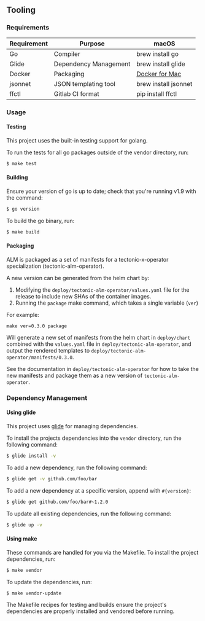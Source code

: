 ## Tooling

### Requirements

| Requirement | Purpose               | macOS                |
|-------------|-----------------------|----------------------|
| Go          | Compiler              | brew install go      |
| Glide       | Dependency Management | brew install glide   |
| Docker      | Packaging             | [Docker for Mac]     |
| jsonnet     | JSON templating tool  | brew install jsonnet |
| ffctl       | Gitlab CI format      | pip install ffctl    |

[Docker for Mac]: https://store.docker.com/editions/community/docker-ce-desktop-mac

### Usage

#### Testing

This project uses the built-in testing support for golang.

To run the tests for all go packages outside of the vendor directory, run:
```sh
$ make test
```

#### Building

Ensure your version of go is up to date; check that you're running v1.9 with the
command:
```sh
$ go version
```

To build the go binary, run:
```sh
$ make build
```

#### Packaging

ALM is packaged as a set of manifests for a tectonic-x-operator specialization (tectonic-alm-operator).

A new version can be generated from the helm chart by:

 1. Modifying the `deploy/tectonic-alm-operator/values.yaml` file for the release to include new SHAs of the container images. 
 1. Running the `package` make command, which takes a single variable (`ver`)
 
For example:

```
make ver=0.3.0 package
``` 

Will generate a new set of manifests from the helm chart in `deploy/chart` combined with the `values.yaml` file in `deploy/tectonic-alm-operator`, and output the rendered templates to `deploy/tectonic-alm-operator/manifests/0.3.0`.

See the documentation in `deploy/tectonic-alm-operator` for how to take the new manifests and package them as a new version of `tectonic-alm-operator`.
 
### Dependency Management

#### Using glide

This project uses [glide] for managing dependencies.

[glide]: https://github.com/Masterminds/glide

To install the projects dependencies into the `vendor` directory, run the following command:

```sh
$ glide install -v
```

To add a new dependency, run the following command:

```sh
$ glide get -v github.com/foo/bar
```

To add a new dependency at a specific version, append with `#{version}`:

```sh
$ glide get github.com/foo/bar#~1.2.0
```

To update all existing dependencies, run the following command:

```sh
$ glide up -v
```

#### Using make
These commands are handled for you via the Makefile. To install the project
dependencies, run:

```sh
$ make vendor
```

To update the dependencies, run:
```sh
$ make vendor-update
```

The Makefile recipes for testing and builds ensure the project's dependencies
are properly installed and vendored before running.